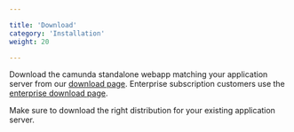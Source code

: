 ```yaml
---

title: 'Download'
category: 'Installation'
weight: 20

---
```


Download the camunda standalone webapp matching your application server from
our [download page](http://camunda.org/download). Enterprise subscription
customers use the [enterprise download page](ref:/enterprise/#downloads).

<div class="alert alert-info">
  Make sure to download the right distribution for your existing application server.
</div>
